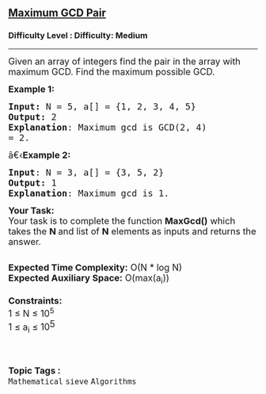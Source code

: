 <h2><a href="https://www.geeksforgeeks.org/problems/maximum-gcd-pair3534/1?page=1&difficulty=Medium&status=unsolved,attempted&sortBy=accuracy">Maximum GCD Pair</a></h2><h3>Difficulty Level : Difficulty: Medium</h3><hr><div class="problems_problem_content__Xm_eO"><p><span style="font-size:18px">Given an array of integers find the pair in the array with maximum GCD. Find the maximum possible GCD.</span></p>

<p><span style="font-size:18px"><strong>Example 1:</strong></span></p>

<pre><span style="font-size:18px"><strong>Input: </strong>N = 5, a[] = {1, 2, 3, 4, 5}
<strong>Output:</strong> 2
<strong>Explanation</strong>:<strong> </strong>Maximum gcd is GCD(2, 4)
= 2.
</span></pre>

<p><span style="font-size:18px">â€‹<strong>Example 2:</strong></span></p>

<pre><span style="font-size:18px"><strong>Input</strong>: N = 3, a[] = {3, 5, 2}
<strong>Output:</strong> 1
<strong>Explanation</strong>: Maximum gcd is 1.</span></pre>

<p><span style="font-size:18px"><strong>Your Task:&nbsp;&nbsp;</strong><br>
Your task is to complete the function&nbsp;<strong>MaxGcd()</strong>&nbsp;which takes the&nbsp;<strong>N</strong><strong>&nbsp;</strong>and list of <strong>N</strong> elements<strong>&nbsp;</strong>as inputs and returns the answer.</span></p>

<p><br>
<span style="font-size:18px"><strong>Expected Time Complexity:</strong>&nbsp;O(N * log N)<br>
<strong>Expected Auxiliary Space:</strong>&nbsp;O(max(a<sub>i</sub>))<br>
<br>
<strong>Constraints:</strong><br>
1 ≤ N ≤ 10<sup>5</sup><br>
1 ≤ a<sub>i</sub>&nbsp;≤ 10</span><sup><span style="font-size:18px">5</span></sup><br>
&nbsp;</p>
</div><br><p><span style=font-size:18px><strong>Topic Tags : </strong><br><code>Mathematical</code>&nbsp;<code>sieve</code>&nbsp;<code>Algorithms</code>&nbsp;